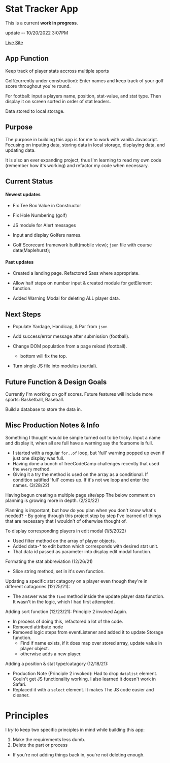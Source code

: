 # Stat Tracker App

This is a current **work in progress**.

update -- 10/20/2022 3:07PM

[Live Site](https://stat-tracker-app.vercel.app/)

## App Function
Keep track of player stats accross multiple sports

Golf(currently under construction): Enter names and keep track of your golf score throughout you're round.

For football: input a players name, position, stat-value, and stat type.  Then display it on screen sorted in order of stat leaders.

Data stored to local storage.

## Purpose
The purpose in building this app is for me to work with vanilla Javascript.  Focusing on inputing data, storing data in local storage, displaying data, and updating data.

It is also an ever expanding project, thus I'm learning to read my own code (remember how it's working) and refactor my code when necessary.

## Current Status
#### Newest updates
- Fix Tee Box Value in Constructor

- Fix Hole Numbering (golf)

- JS module for Alert messages

- Input and display Golfers names.

- Golf Scorecard framework built(mobile view); `json` file with course data(Maplehurst);

#### Past updates
- Created a landing page. Refactored Sass where appropriate.

- Allow half steps on number input & created module for getElement function.

- Added Warning Modal for deleting ALL player data.

## Next Steps
- Populate Yardage, Handicap, & Par from `json`

- Add success/error message after submission (football).
- Change DOM population from a page reload (football).
  - bottom will fix the top.

- Turn single JS file into modules (partial).

## Future Function & Design Goals
Currently I'm working on golf scores.  Future features will include more sports: Basketball, Baseball.

Build a database to store the data in.

## Misc Production Notes & Info 
Something I thought would be simple turned out to be tricky.  Input a name and display it, when all are full have a warning say the foursome is full.  
  - I started with a regular `for..of` loop, but 'full' warning popped up even if just one display was full.
  - Having done a bunch of freeCodeCamp challenges recently that used the `every` method.
  - Giving it a try the method is used on the array as a conditional. If condition satified 'full' comes up. If it's not we loop and enter the names. (3/28/22)

Having begun creating a multiple page site/app The below comment on planning is growing more in depth. (2/20/22)

Planning is important, but how do you plan when you don't know what's needed?  -  By going through this project step by step I've learned of things that are necessary that I wouldn't of otherwise thought of.

To display corresponding players in edit modal (1/5/2022)
- Used filter method on the array of player objects.
- Added data-* to edit button which corresponds with desired stat unit.
- That data id passed as parameter into display edit modal function.

Formating the stat abbreviation (12/26/21)
- Slice string method, set in it's own function.

Updating a specific stat catagory on a player even though they're in different catagories (12/25/21):
  - The answer was the `find` method inside the update player data function.  It wasn't in the logic, which I had first attempted.

Adding sort function (12/23/21):
  Principle 2 invoked Again.
  - In process of doing this, refactored a lot of the code.
  - Removed attribute node
  - Removed logic steps from eventListener and added it to update Storage function.
    - Find if name exists, if it does map over stored array, update value in player object.
    - otherwise adds a new player.

Adding a position & stat type/catagory (12/18/21):
  - Production Note (Principle 2 invoked): Had to drop `datalist` element.  Couln't get JS functionality working.  I also learned it doesn't work in Safari.
  - Replaced it with a `select` element.  It makes The JS code easier and cleaner.

# Principles
I *try* to keep two specific principles in mind while building this app:

1) Make the requirements less dumb.
2) Delete the part or process
  - If you're not adding things back in, you're not deleting enough.